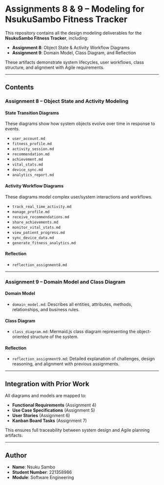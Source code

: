 
# Assignments 8 & 9 – Modeling for NsukuSambo Fitness Tracker

This repository contains all the design modeling deliverables for the **NsukuSambo Fitness Tracker**, including:
- **Assignment 8**: Object State & Activity Workflow Diagrams
- **Assignment 9**: Domain Model, Class Diagram, and Reflection

These artifacts demonstrate system lifecycles, user workflows, class structure, and alignment with Agile requirements.

---

## Contents

### Assignment 8 – Object State and Activity Modeling

#### State Transition Diagrams
These diagrams show how system objects evolve over time in response to events.

- `user_account.md`
- `fitness_profile.md`
- `activity_session.md`
- `recommendation.md`
- `achievement.md`
- `vital_stats.md`
- `device_sync.md`
- `analytics_report.md`

#### Activity Workflow Diagrams
These diagrams model complex user/system interactions and workflows.

- `track_real_time_activity.md`
- `manage_profile.md`
- `receive_recommendations.md`
- `share_achievements.md`
- `monitor_vital_stats.md`
- `view_patient_progress.md`
- `sync_device_data.md`
- `generate_fitness_analytics.md`

#### Reflection
- `reflection_assignment8.md`

---

### Assignment 9 – Domain Model and Class Diagram

#### Domain Model
- `domain_model.md`: Describes all entities, attributes, methods, relationships, and business rules.

#### Class Diagram
- `class_diagram.md`: Mermaid.js class diagram representing the object-oriented structure of the system.

#### Reflection
- `reflection_assignment9.md`: Detailed explanation of challenges, design reasoning, and alignment with previous assignments.

---

## Integration with Prior Work

All diagrams and models are mapped to:

- **Functional Requirements** (Assignment 4)  
- **Use Case Specifications** (Assignment 5)  
- **User Stories** (Assignment 6)  
- **Kanban Board Tasks** (Assignment 7)

This ensures full traceability between system design and Agile planning artifacts.

---

## Author

- **Name**: Nsuku Sambo  
- **Student Number**: 221358986  
- **Module**: Software Engineering  




